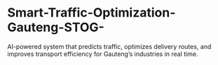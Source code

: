 # Smart-Traffic-Optimization-Gauteng-STOG-
AI-powered system that predicts traffic, optimizes delivery routes, and improves transport efficiency for Gauteng’s industries in real time.